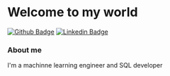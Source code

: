 # Welcome to my world

[![Github Badge](https://img.shields.io/badge/-Github-000?style=flat-square&logo=Github&logoColor=white&link=https://github.com/Whoefa)](https://github.com/Whoefa)
[![Linkedin Badge](https://img.shields.io/badge/-LinkedIn-blue?style=flat-square&logo=Linkedin&logoColor=white&link=https://www.linkedin.com/in/Whoefa/)](https://www.linkedin.com/in/Whoefa/)

### About me

I'm a machinne learning engineer and SQL developer



